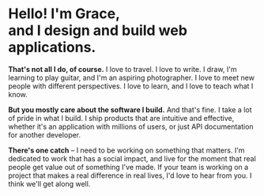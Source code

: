 # Hello! I'm Grace,<br/>and I design and build web applications.

**That's not all I do, of course.**
I love to travel.
I love to write.
I draw, I'm learning to play guitar, and I'm an aspiring photographer.
I love to meet new people with different perspectives.
I love to learn, and I love to teach what I know.

**But you mostly care about the software I build.**
And that's fine.
I take a lot of pride in what I build.
I ship products that are intuitive and effective,
whether it's an application with millions of users,
or just API documentation for another developer.

**There's one catch** –
I need to be working on something that matters.
I'm dedicated to work that has a social impact,
and live for the moment that real people get value
out of something I've made.
If your team is working on a project
that makes a real difference in real lives,
I'd love to hear from you.
I think we'll get along well.
